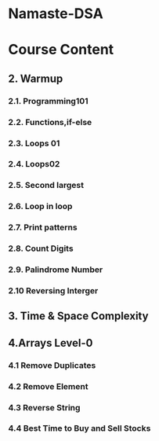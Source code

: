 # Namaste-DSA

# Course Content

## 2. Warmup
### 2.1. Programming101
### 2.2. Functions,if-else
### 2.3. Loops 01
### 2.4. Loops02
### 2.5. Second largest
### 2.6. Loop in loop
### 2.7. Print patterns
### 2.8. Count Digits
### 2.9. Palindrome Number
### 2.10 Reversing Interger

## 3. Time & Space Complexity

## 4.Arrays Level-0
### 4.1 Remove Duplicates
### 4.2 Remove Element
### 4.3 Reverse String
### 4.4 Best Time to Buy and Sell Stocks

